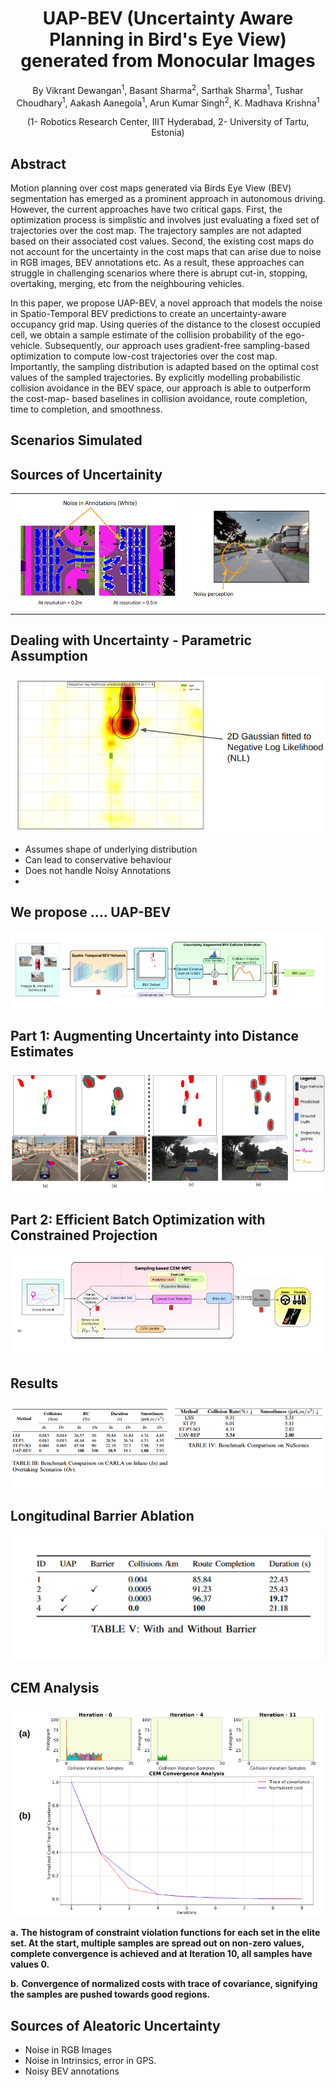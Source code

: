 <h1 align = "center">UAP-BEV (Uncertainty Aware Planning in Bird's Eye View) generated from Monocular Images</h1>


<p align="center">By Vikrant Dewangan<sup>1</sup>, Basant Sharma<sup>2</sup>, Sarthak Sharma<sup>1</sup>, Tushar Choudhary<sup>1</sup>, Aakash Aanegola<sup>1</sup>, 
Arun Kumar Singh<sup>2</sup>, K. Madhava Krishna<sup>1</sup></p>
<p align="center">  (1- Robotics Research Center, IIIT Hyderabad,  2- University of Tartu, Estonia)</p>


## Abstract
Motion planning over cost maps generated via Birds Eye View (BEV) segmentation has emerged as a prominent approach in autonomous driving. However, the current approaches have two critical gaps. First, the optimization
process is simplistic and involves just evaluating a fixed set
of trajectories over the cost map. The trajectory samples are
not adapted based on their associated cost values. Second, the
existing cost maps do not account for the uncertainty in the
cost maps that can arise due to noise in RGB images, BEV
annotations etc. As a result, these approaches can struggle in
challenging scenarios where there is abrupt cut-in, stopping,
overtaking, merging, etc from the neighbouring vehicles.

In this paper, we propose UAP-BEV, a novel approach
that models the noise in Spatio-Temporal BEV predictions
to create an uncertainty-aware occupancy grid map. Using
queries of the distance to the closest occupied cell, we obtain a
sample estimate of the collision probability of the ego-vehicle.
Subsequently, our approach uses gradient-free sampling-based
optimization to compute low-cost trajectories over the cost
map. Importantly, the sampling distribution is adapted based
on the optimal cost values of the sampled trajectories. By
explicitly modelling probabilistic collision avoidance in the
BEV space, our approach is able to outperform the cost-map-
based baselines in collision avoidance, route completion, time
to completion, and smoothness.

## Scenarios Simulated



[//]: # (Paste images in this section before the table)

## Sources of Uncertainity


<table>
  <tr>
    <td><img src="/README/imgs/uncertain1.png" alt="Image 1"></td>
    <td><img src="/README/imgs/uncertain2.png" alt="Image 2"></td>
  </tr>
</table>


## Dealing with Uncertainty - Parametric Assumption
![uncertain4](/README/imgs/uncertain4.png)
- Assumes shape of underlying distribution 
- Can lead to conservative behaviour
- Does not handle Noisy Annotations
- 
## We propose …. UAP-BEV
![bev](/README/imgs/bev.png)




## Part 1: Augmenting Uncertainty into Distance Estimates
![Estimate](/README/imgs/estimate.png)

## Part 2: Efficient Batch Optimization with Constrained Projection
![efficient](/README/imgs/efficient.png)




## Results

![result](/README/imgs/results.png)

## Longitudinal Barrier Ablation
![lba](/README/imgs/lba.png)

## CEM Analysis
![cem](/README/imgs/CEM.png)

**a.** **The histogram of constraint violation functions for each set in the elite set. At the start, multiple samples are spread out on non-zero values, complete convergence is achieved and at Iteration 10, all samples have values 0.**  
  
  
**b.** **Convergence of normalized costs with trace of covariance, signifying the samples are pushed towards good regions.**  







## Sources of Aleatoric Uncertainty
- Noise in RGB Images
- Noise in Intrinsics, error in GPS.
- Noisy BEV annotations

















